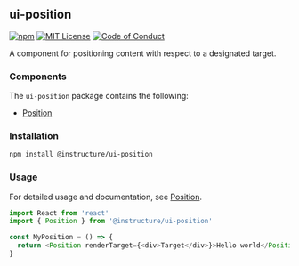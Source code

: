## ui-position

[![npm][npm]][npm-url]
[![MIT License][license-badge]][license]
[![Code of Conduct][coc-badge]][coc]

A component for positioning content with respect to a designated target.

### Components

The `ui-position` package contains the following:

- [Position](Position)

### Installation

```sh
npm install @instructure/ui-position
```

### Usage

For detailed usage and documentation, see [Position](Position).

```js
import React from 'react'
import { Position } from '@instructure/ui-position'

const MyPosition = () => {
  return <Position renderTarget={<div>Target</div>}>Hello world</Position>
}
```

[npm]: https://img.shields.io/npm/v/@instructure/ui-position.svg
[npm-url]: https://npmjs.com/package/@instructure/ui-position
[license-badge]: https://img.shields.io/npm/l/instructure-ui.svg?style=flat-square
[license]: https://github.com/instructure/instructure-ui/blob/master/LICENSE.md
[coc-badge]: https://img.shields.io/badge/code%20of-conduct-ff69b4.svg?style=flat-square
[coc]: https://github.com/instructure/instructure-ui/blob/master/CODE_OF_CONDUCT.md

